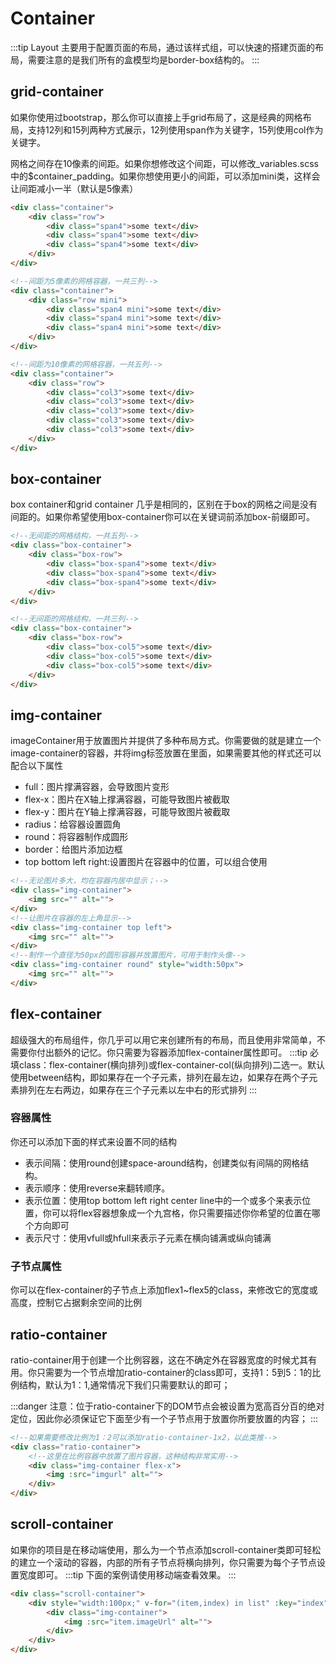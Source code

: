 # Container
:::tip
Layout 主要用于配置页面的布局，通过该样式组，可以快速的搭建页面的布局，需要注意的是我们所有的盒模型均是border-box结构的。
:::
## grid-container
如果你使用过bootstrap，那么你可以直接上手grid布局了，这是经典的网格布局，支持12列和15列两种方式展示，12列使用span作为关键字，15列使用col作为关键字。

网格之间存在10像素的间距。如果你想修改这个间距，可以修改_variables.scss中的$container_padding。如果你想使用更小的间距，可以添加mini类，这样会让间距减小一半（默认是5像素）
```html
<div class="container">
    <div class="row">
        <div class="span4">some text</div>
        <div class="span4">some text</div>
        <div class="span4">some text</div>
    </div>
</div>
```
```html
<!--间距为5像素的网格容器，一共三列-->
<div class="container">
    <div class="row mini">
        <div class="span4 mini">some text</div>
        <div class="span4 mini">some text</div>
        <div class="span4 mini">some text</div>
    </div>
</div>
```
```html
<!--间距为10像素的网格容器，一共五列-->
<div class="container">
    <div class="row">
        <div class="col3">some text</div>
        <div class="col3">some text</div>
        <div class="col3">some text</div>
        <div class="col3">some text</div>
        <div class="col3">some text</div>
    </div>
</div>
```

## box-container
box container和grid container 几乎是相同的，区别在于box的网格之间是没有间距的。如果你希望使用box-container你可以在关键词前添加box-前缀即可。
```html
<!--无间距的网格结构，一共五列-->
<div class="box-container">
    <div class="box-row">
        <div class="box-span4">some text</div>
        <div class="box-span4">some text</div>
        <div class="box-span4">some text</div>
    </div>
</div>
```
```html
<!--无间距的网格结构，一共三列-->
<div class="box-container">
    <div class="box-row">
        <div class="box-col5">some text</div>
        <div class="box-col5">some text</div>
        <div class="box-col5">some text</div>
    </div>
</div>
```
## img-container
imageContainer用于放置图片并提供了多种布局方式。你需要做的就是建立一个image-container的容器，并将img标签放置在里面，如果需要其他的样式还可以配合以下属性

* full：图片撑满容器，会导致图片变形
* flex-x：图片在X轴上撑满容器，可能导致图片被截取
* flex-y：图片在Y轴上撑满容器，可能导致图片被截取
* radius：给容器设置圆角
* round：将容器制作成圆形
* border：给图片添加边框
* top bottom left right:设置图片在容器中的位置，可以组合使用
```html
<!--无论图片多大，均在容器内居中显示；-->
<div class="img-container">
    <img src="" alt="">
</div>
<!--让图片在容器的左上角显示-->
<div class="img-container top left">
    <img src="" alt="">
</div>
<!--制作一个直径为50px的圆形容器并放置图片，可用于制作头像-->
<div class="img-container round" style="width:50px">
    <img src="" alt="">
</div>
```

## flex-container
超级强大的布局组件，你几乎可以用它来创建所有的布局，而且使用非常简单，不需要你付出额外的记忆。你只需要为容器添加flex-container属性即可。
:::tip
必填class：flex-container(横向排列)或flex-container-col(纵向排列)二选一。默认使用between结构，即如果存在一个子元素，排列在最左边，如果存在两个子元素排列在左右两边，如果存在三个子元素以左中右的形式排列
:::
### 容器属性
你还可以添加下面的样式来设置不同的结构
* 表示间隔：使用round创建space-around结构，创建类似有间隔的网格结构。
* 表示顺序：使用reverse来翻转顺序。
* 表示位置：使用top bottom left right center line中的一个或多个来表示位置，你可以将flex容器想象成一个九宫格，你只需要描述你你希望的位置在哪个方向即可
* 表示尺寸：使用vfull或hfull来表示子元素在横向铺满或纵向铺满
<Cyan-FlexContainer></Cyan-FlexContainer>
### 子节点属性
你可以在flex-container的子节点上添加flex1~flex5的class，来修改它的宽度或高度，控制它占据剩余空间的比例

## ratio-container
ratio-container用于创建一个比例容器，这在不确定外在容器宽度的时候尤其有用。你只需要为一个节点增加ratio-container的class即可，支持1：5到5：1的比例结构，默认为1：1,通常情况下我们只需要默认的即可；

:::danger
注意：位于ratio-container下的DOM节点会被设置为宽高百分百的绝对定位，因此你必须保证它下面至少有一个子节点用于放置你所要放置的内容；
:::

<Cyan-RatioContainer></Cyan-RatioContainer>
```html
<!--如果需要修改比例为1：2可以添加ratio-container-1x2，以此类推-->
<div class="ratio-container">
    <!--这里在比例容器中放置了图片容器，这种结构非常实用-->
    <div class="img-container flex-x">
        <img :src="imgurl" alt="">
    </div>
</div>
```
## scroll-container
如果你的项目是在移动端使用，那么为一个节点添加scroll-container类即可轻松的建立一个滚动的容器，内部的所有子节点将横向排列，你只需要为每个子节点设置宽度即可。
:::tip
下面的案例请使用移动端查看效果。
:::
<Cyan-ScrollContainer></Cyan-ScrollContainer>
```html
<div class="scroll-container">
    <div style="width:100px;" v-for="(item,index) in list" :key="index">
        <div class="img-container">
            <img :src="item.imageUrl" alt="">
        </div>
    </div>
</div>
```


